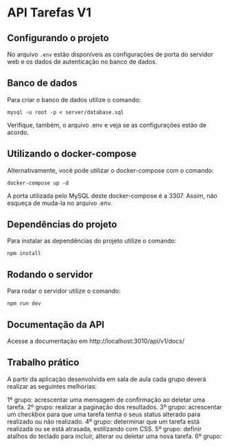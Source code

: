 # API Tarefas V1

## Configurando o projeto
No arquivo `.env` estão disponíveis as configurações de porta do servidor web e os dados de autenticação no banco de dados.

## Banco de dados
Para criar o banco de dados utilize o comando:
```
mysql -u root -p < server/database.sql
```
Verifique, também, o arquivo .env e veja se as configurações estão de acordo.

## Utilizando o docker-compose
Alternativamente, você pode utilizar o docker-compose com o comando:
```
docker-compose up -d
```
A porta utilizada pelo MySQL deste docker-compose é a 3307. Assim, não esqueça de muda-la no arquivo .env.

## Dependências do projeto
Para instalar as dependências do projeto utilize o comando:
```
npm install
```

## Rodando o servidor
Para rodar o servidor utilize o comando:
```
npm run dev
```

## Documentação da API
Acesse a documentação em http://localhost:3010/api/v1/docs/

##  Trabalho prático
A partir da aplicação desenvolvida em sala de aula cada grupo deverá realizar as seguintes melhorias: 

1º grupo: acrescentar uma mensagem de confirmação ao deletar uma tarefa.
2º grupo: realizar a paginação dos resultados.
3º grupo: acrescentar um checkbox para que uma tarefa tenha o seus status alterado para realizado ou não realizado.
4º grupo: determinar que um tarefa está realizada ou se está atrasada, estilizando com CSS.
5º grupo: definir atalhos do teclado para incluir, alterar ou deletar uma nova tarefa.
6º grupo: 
